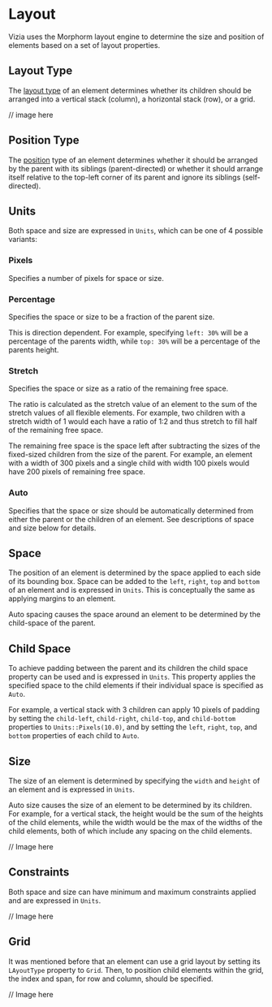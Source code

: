 # Layout

Vizia uses the Morphorm layout engine to determine the size and position of elements based on a set of layout properties.

## Layout Type
The [layout type]() of an element determines whether its children should be arranged into a vertical stack (column), a horizontal stack (row), or a grid.


// image here

## Position Type
The [position]() type of an element determines whether it should be arranged by the parent with its siblings (parent-directed) or whether it should arrange itself relative to the top-left corner of its parent and ignore its siblings (self-directed).

## Units
Both space and size are expressed in `Units`, which can be one of 4 possible variants:

### Pixels
Specifies a number of pixels for space or size.

### Percentage
Specifies the space or size to be a fraction of the parent size.

This is direction dependent. For example, specifying `left: 30%` will be a percentage of the parents width, while `top: 30%` will be a percentage of the parents height.

### Stretch 
Specifies the space or size as a ratio of the remaining free space.

The ratio is calculated as the stretch value of an element to the sum of the stretch values of all flexible elements. For example, two children with a stretch width of 1 would each have a ratio of 1:2 and thus stretch to fill half of the remaining free space.

The remaining free space is the space left after subtracting the sizes of the fixed-sized children from the size of the parent. For example, an element with a width of 300 pixels and a single child with width 100 pixels would have 200 pixels of remaining free space.

### Auto
Specifies that the space or size should be automatically determined from either the parent or the children of an element. See descriptions of space and size below for details.

## Space
The position of an element is determined by the space applied to each side of its bounding box. Space can be added to the `left`, `right`, `top` and `bottom` of an element and is expressed in `Units`. This is conceptually the same as applying margins to an element.

Auto spacing causes the space around an element to be determined by the child-space of the parent.

## Child Space
To achieve padding between the parent and its children the child space property can be used and is expressed in `Units`. This property applies the specified space to the child elements if their individual space is specified as `Auto`.

For example, a vertical stack with 3 children can apply 10 pixels of padding by setting the `child-left`, `child-right`, `child-top`, and `child-bottom` properties to `Units::Pixels(10.0)`, and by setting the `left`, `right`, `top`, and `bottom` properties of each child to `Auto`.

## Size
The size of an element is determined by specifying the `width` and `height` of an element and is expressed in `Units`.

Auto size causes the size of an element to be determined by its children. For example, for a vertical stack, the height would be the sum of the heights of the child elements, while the width would be the max of the widths of the child elements, both of which include any spacing on the child elements. 

// Image here

## Constraints
Both space and size can have minimum and maximum constraints applied and are expressed in `Units`.

// Image here


## Grid
It was mentioned before that an element can use a grid layout by setting its `LAyoutType` property to `Grid`. Then, to position child elements within the grid, the index and span, for row and column, should be specified.

// Image here
